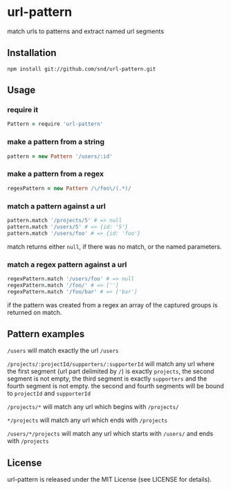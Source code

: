 # url-pattern

match urls to patterns and extract named url segments

## Installation

```
npm install git://github.com/snd/url-pattern.git
```

## Usage

### require it

```coffeescript
Pattern = require 'url-pattern'
```

### make a pattern from a string

```coffeescript
pattern = new Pattern '/users/:id'
```

### make a pattern from a regex

```coffeescript
regexPattern = new Pattern /\/foo\/(.*)/
```

### match a pattern against a url

```coffeescript
pattern.match '/projects/5' # => null
pattern.match '/users/5' # => {id: '5'}
pattern.match '/users/foo' # => {id: 'foo'}
```

match returns either `null`, if there was no match, or the named parameters.

### match a regex pattern against a url

```coffeescript
regexPattern.match '/users/foo' # => null
regexPattern.match '/foo/' # => ['']
regexPattern.match '/foo/bar' # => ['bar']
```

if the pattern was created from a regex an array of the captured groups is returned on match.

## Pattern examples

`/users` will match exactly the url `/users`

`/projects/:projectId/supporters/:supporterId` will match any url where the first
segment (url part delimited by `/`) is exactly `projects`, the second segment is not empty, the third segment is exactly
`supporters` and the fourth segment is not empty. the second and fourth segments will be bound
to `projectId` and `supporterId`

`/projects/*` will match any url which begins with `/projects/`

`*/projects` will match any url which ends with `/projects`

`/users/*/projects` will match any url which starts with `/users/` and ends with `/projects`

## License

url-pattern is released under the MIT License (see LICENSE for details).
